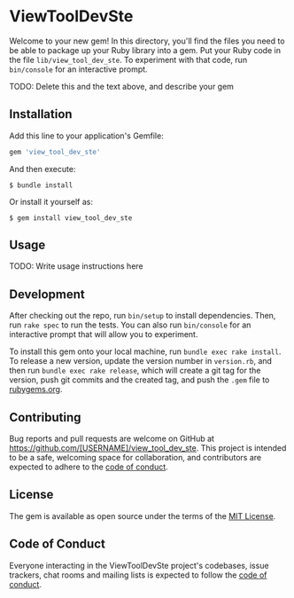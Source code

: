 # ViewToolDevSte

Welcome to your new gem! In this directory, you'll find the files you need to be able to package up your Ruby library into a gem. Put your Ruby code in the file `lib/view_tool_dev_ste`. To experiment with that code, run `bin/console` for an interactive prompt.

TODO: Delete this and the text above, and describe your gem

## Installation

Add this line to your application's Gemfile:

```ruby
gem 'view_tool_dev_ste'
```

And then execute:

    $ bundle install

Or install it yourself as:

    $ gem install view_tool_dev_ste

## Usage

TODO: Write usage instructions here

## Development

After checking out the repo, run `bin/setup` to install dependencies. Then, run `rake spec` to run the tests. You can also run `bin/console` for an interactive prompt that will allow you to experiment.

To install this gem onto your local machine, run `bundle exec rake install`. To release a new version, update the version number in `version.rb`, and then run `bundle exec rake release`, which will create a git tag for the version, push git commits and the created tag, and push the `.gem` file to [rubygems.org](https://rubygems.org).

## Contributing

Bug reports and pull requests are welcome on GitHub at https://github.com/[USERNAME]/view_tool_dev_ste. This project is intended to be a safe, welcoming space for collaboration, and contributors are expected to adhere to the [code of conduct](https://github.com/[USERNAME]/view_tool_dev_ste/blob/main/CODE_OF_CONDUCT.md).

## License

The gem is available as open source under the terms of the [MIT License](https://opensource.org/licenses/MIT).

## Code of Conduct

Everyone interacting in the ViewToolDevSte project's codebases, issue trackers, chat rooms and mailing lists is expected to follow the [code of conduct](https://github.com/[USERNAME]/view_tool_dev_ste/blob/main/CODE_OF_CONDUCT.md).
